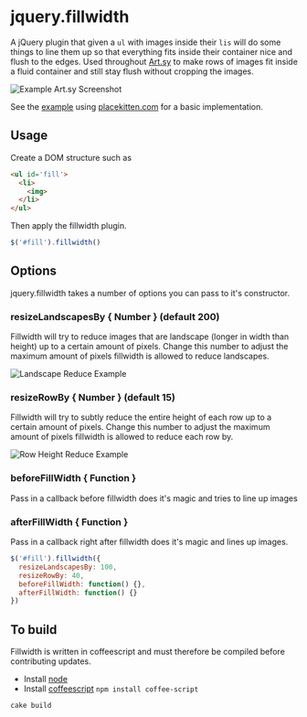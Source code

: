 # jquery.fillwidth

A jQuery plugin that given a `ul` with images inside their `lis` will do some things to line them up
so that everything fits inside their container nice and flush to the edges. Used throughout [Art.sy](http://art.sy) to make rows of images fit inside a fluid container and still stay flush without cropping the images.

![Example Art.sy Screenshot](http://cl.ly/image/2r2m3Z310O2u/fill_width.jpg) 

See the [example](https://github.com/craigspaeth/jquery.fillwidth/blob/master/example/index.html) using [placekitten.com](http://placekitten.com/) for a basic implementation.

## Usage

Create a DOM structure such as

````html
<ul id='fill'>
  <li>
    <img>
  </li>
</ul>
````

Then apply the fillwidth plugin.

````javascript
$('#fill').fillwidth()
````

## Options

jquery.fillwidth takes a number of options you can pass to it's constructor.

### resizeLandscapesBy { Number } (default 200)

Fillwidth will try to reduce images that are landscape (longer in width than height) up to a certain amount of pixels. Change this number to adjust the maximum amount of pixels fillwidth is allowed to reduce landscapes.

![Landscape Reduce Example](http://cl.ly/image/061J3y1g2C2U/Image%202012.12.03%203:27:57%20PM.png)

### resizeRowBy { Number } (default 15)

Fillwidth will try to subtly reduce the entire height of each row up to a certain amount of pixels. Change this number to adjust the maximum amount of pixels fillwidth is allowed to reduce each row by.

![Row Height Reduce Example](http://cl.ly/image/2B3a2127330a/Image%202012.12.03%203:38:41%20PM.png)

### beforeFillWidth { Function }

Pass in a callback before fillwidth does it's magic and tries to line up images

### afterFillWidth { Function }

Pass in a callback right after fillwidth does it's magic and lines up images.

````javascript
$('#fill').fillwidth({
  resizeLandscapesBy: 100,
  resizeRowBy: 40,
  beforeFillWidth: function() {},
  afterFillWidth: function() {}
})
````

## To build

Fillwidth is written in coffeescript and must therefore be compiled before contributing updates.

* Install [node](https://github.com/joyent/node/wiki/Installation)
* Install [coffeescript](http://jashkenas.github.com/coffee-script/) `npm install coffee-script`

````
cake build
````
